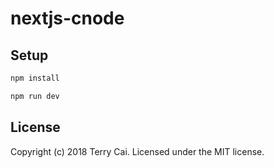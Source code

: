 # nextjs-cnode


## Setup


```bash
npm install

npm run dev

```


## License

Copyright (c) 2018 Terry Cai. Licensed under the MIT license.
